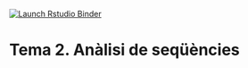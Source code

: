   <!-- badges: start -->
  [![Launch Rstudio Binder](http://mybinder.org/badge_logo.svg)](https://mybinder.org/v2/gh/IgnasiLucas/T2_seqs/soca?urlpath=lab)
  <!-- badges: end -->

# Tema 2. Anàlisi de seqüències


